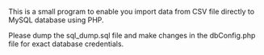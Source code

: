 This is a small program to enable you import data from CSV file directly to MySQL database using PHP. 

Please dump the sql_dump.sql file and make changes in the dbConfig.php file for exact database credentials.
